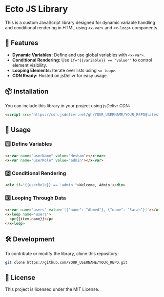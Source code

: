 # Ecto JS Library

This is a custom JavaScript library designed for dynamic variable handling and conditional rendering in HTML using `<x-var>` and `<x-loop>` components.

## 🚀 Features
- **Dynamic Variables:** Define and use global variables with `<x-var>`.
- **Conditional Rendering:** Use `if="{{variable}} == 'value'"` to control element visibility.
- **Looping Elements:** Iterate over lists using `<x-loop>`.
- **CDN Ready:** Hosted on jsDelivr for easy usage.

## 📦 Installation
You can include this library in your project using jsDelivr CDN:
```html
<script src="https://cdn.jsdelivr.net/gh/YOUR_USERNAME/YOUR_REPO@latest/index.min.js"></script>
```

## 📖 Usage
### 1️⃣ Define Variables
```html
<x-var name="userName" value="Hesham"></x-var>
<x-var name="userRole" value="admin"></x-var>
```
### 2️⃣ Conditional Rendering
```html
<div if="{{userRole}} == 'admin'">Welcome, Admin!</div>
```
### 3️⃣ Looping Through Data
```html
<x-var name="users" value='[{"name": "Ahmed"}, {"name": "Sarah"}]'></x-var>
<x-loop name="users">
  <p>{{item.name}}</p>
</x-loop>
```

## 🛠 Development
To contribute or modify the library, clone this repository:
```sh
git clone https://github.com/YOUR_USERNAME/YOUR_REPO.git
```

## 📜 License
This project is licensed under the MIT License.


